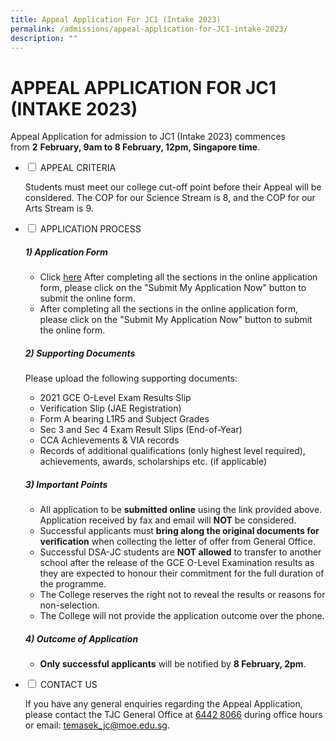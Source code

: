 ```yaml
---
title: Appeal Application For JC1 (Intake 2023)
permalink: /admissions/appeal-application-for-JC1-intake-2023/
description: ""
---
```

# APPEAL APPLICATION FOR JC1 (INTAKE 2023)

Appeal Application for admission to JC1 (Intake 2023) commences from&nbsp;**2**&nbsp;**February, 9am to 8 February, 12pm, Singapore time**.

<ul class="jekyllcodex_accordion">  
  
<li><input type="checkbox" id="accordion1">  
<label for="accordion1">APPEAL CRITERIA</label><div>  
<p>Students must meet our college cut-off point before their Appeal will be considered.&nbsp;The COP for our Science Stream is 8, and the COP for&nbsp;our Arts Stream is 9.</p>  
</div></li>  
  
<li><input type="checkbox" id="accordion2">  
<label for="accordion2">APPLICATION PROCESS</label><div>  
<p> 
	
<h5> 1) Application Form </h5>

<ul> <li>Click <a href="https://matrix.tjc.edu.sg/0/appeal.html" target="\_blank">here</a> After completing all the sections in the online application form, please click on the "Submit My Application Now" button to submit the online form.</li>
	
<li>After completing all the sections in the online application form, please click on the "Submit My Application Now" button to submit the online form. </li>
	
</ul>

<h5> 2) Supporting Documents</h5>

Please upload the following supporting documents:

<ul> 
<li>2021 GCE O-Level Exam Results Slip</li> 
<li>Verification Slip (JAE Registration)</li> 
<li>Form A bearing L1R5 and Subject Grades</li>
<li>Sec 3 and Sec 4 Exam Result Slips (End-of-Year)</li> 
<li>CCA Achievements &amp; VIA records</li> 
<li>Records of additional qualifications (only highest level required), achievements, awards, scholarships etc. (if applicable)</li>
</ul>

<h5> 3) Important Points </h5>

<ul> 
<li>All application to be <strong>submitted online</strong> using the link provided above. Application received by fax and email will <strong>NOT</strong> be considered.</li> 

<li>Successful applicants must <strong>bring along the original documents for verification</strong> when collecting the letter of offer from General Office.</li> 

<li>Successful DSA-JC students are <strong>NOT allowed</strong> to transfer to another school after the release of the GCE O-Level Examination results as they are expected to honour their commitment for the full duration of the programme.</li> 

<li>The College reserves the right not to reveal the results or reasons for non-selection.</li>

<li>The College will not provide the application outcome over the phone.</li> 
</ul>

<h5> 4) Outcome of Application </h5>

<ul> <li><strong>Only successful applicants</strong> will be notified by <strong>8 February, 2pm</strong>.</li> 
</ul>

</p>  
</div></li>  
  
<li><input type="checkbox" id="accordion3">  
<label for="accordion3">CONTACT US</label><div>  

<p>If you have any general enquiries regarding the Appeal Application, please contact the TJC General Office at <a href="tel:+6564428066">6442 8066</a> during office hours or email: <a href="mailto:temasek_jc@moe.edu.sg">temasek_jc@moe.edu.sg</a>.</p>
</div></li>  
  
</ul>